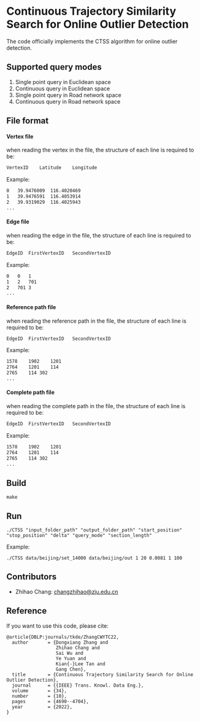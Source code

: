 # Continuous Trajectory Similarity Search for Online Outlier Detection

The code officially implements the CTSS algorithm for online outlier detection.



## Supported query modes

1. Single point query in Euclidean space
2. Continuous query in Euclidean space
3. Single point query in Road network space
4. Continuous query in Road network space



## File format

#### Vertex file

when reading the vertex in the file, the structure of each line is required to be:

```.txt
VertexID	Latitude	Longitude
```

Example:

```.txt
0	39.9476009	116.4020469
1	39.9476591	116.4053914
2	39.9319029	116.4025943
...
```

#### Edge file

when reading the edge in the file, the structure of each line is required to be:

```.txt
EdgeID	FirstVertexID	SecondVertexID
```

Example:

```.txt
0	0	1
1	2	701
2	701	3
...
```

#### Reference path file

when reading the reference path in the file, the structure of each line is required to be:

```.txt
EdgeID	FirstVertexID	SecondVertexID
```

Example:

```.txt
1578	1902	1201
2764	1201	114
2765	114	302
...
```

#### Complete path file

when reading the complete path in the file, the structure of each line is required to be:

```.txt
EdgeID	FirstVertexID	SecondVertexID
```

Example:

```.txt
1578	1902	1201
2764	1201	114
2765	114	302
...
```



## Build

```
make
```



## Run

```
./CTSS "input_folder_path" "output_folder_path" "start_position" "stop_position" "delta" "query_mode" "section_length"
```

Example:

```
./CTSS data/beijing/set_14000 data/beijing/out 1 20 0.0081 1 100
```



## Contributors

- Zhihao Chang: changzhihao@zju.edu.cn



## Reference
If you want to use this code, please cite:
```
@article{DBLP:journals/tkde/ZhangCWYTC22,
  author       = {Dongxiang Zhang and
                  Zhihao Chang and
                  Sai Wu and
                  Ye Yuan and
                  Kian{-}Lee Tan and
                  Gang Chen},
  title        = {Continuous Trajectory Similarity Search for Online Outlier Detection},
  journal      = {{IEEE} Trans. Knowl. Data Eng.},
  volume       = {34},
  number       = {10},
  pages        = {4690--4704},
  year         = {2022},
}
```
